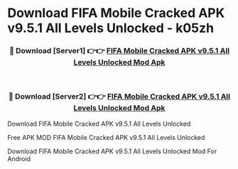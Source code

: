# Download FIFA Mobile Cracked APK v9.5.1 All Levels Unlocked - k05zh



<div align="center">
<h3>🔴 Download [Server1] 👉👉 <a href="https://momento.my/?title=FIFA_Mobile_Cracked_APK_v9.5.1_All_Levels_Unlocked">FIFA Mobile Cracked APK v9.5.1 All Levels Unlocked Mod Apk</a></h3><br>

<h3>🔴 Download [Server2] 👉👉 <a href="https://momento.my/?title=FIFA_Mobile_Cracked_APK_v9.5.1_All_Levels_Unlocked">FIFA Mobile Cracked APK v9.5.1 All Levels Unlocked Mod Apk</a></h3>
</div>



Download FIFA Mobile Cracked APK v9.5.1 All Levels Unlocked 

Free APK MOD FIFA Mobile Cracked APK v9.5.1 All Levels Unlocked 

Download FIFA Mobile Cracked APK v9.5.1 All Levels Unlocked Mod For Android
